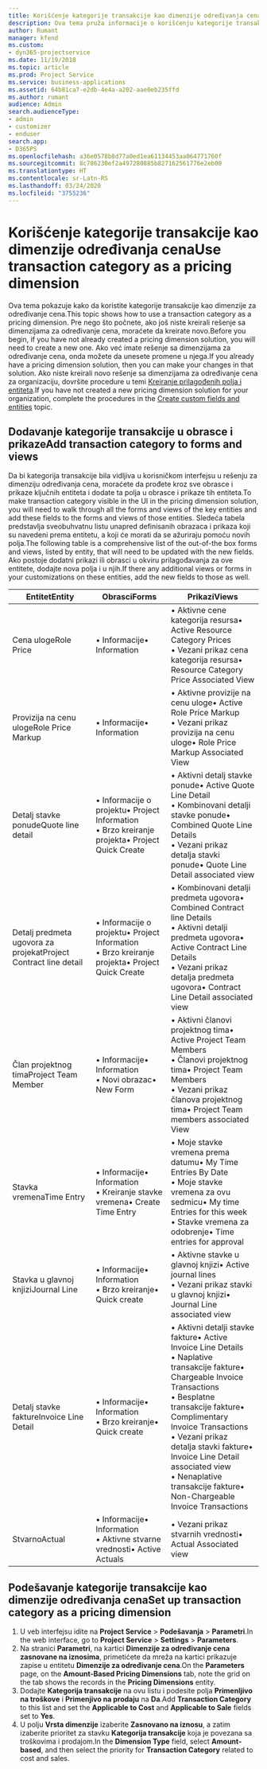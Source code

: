 ```yaml
---
title: Korišćenje kategorije transakcije kao dimenzije određivanja cena
description: Ova tema pruža informacije o korišćenju kategorije transakcije kao dimenzije za određivanje cena.
author: Rumant
manager: kfend
ms.custom:
- dyn365-projectservice
ms.date: 11/19/2018
ms.topic: article
ms.prod: Project Service
ms.service: business-applications
ms.assetid: 64b81ca7-e2db-4e4a-a202-aae0eb235ffd
ms.author: rumant
audience: Admin
search.audienceType:
- admin
- customizer
- enduser
search.app:
- D365PS
ms.openlocfilehash: a36e0578b8d77a0ed1ea61134453aa064771760f
ms.sourcegitcommit: 8c786230ef2a497280885b827162561776e2eb00
ms.translationtype: HT
ms.contentlocale: sr-Latn-RS
ms.lasthandoff: 03/24/2020
ms.locfileid: "3755236"
---
```

# <a name="use-transaction-category-as-a-pricing-dimension"></a><span data-ttu-id="bce87-103">Korišćenje kategorije transakcije kao dimenzije određivanja cena</span><span class="sxs-lookup"><span data-stu-id="bce87-103">Use transaction category as a pricing dimension</span></span>
<span data-ttu-id="bce87-104">Ova tema pokazuje kako da koristite kategorije transakcije kao dimenzije za određivanje cena.</span><span class="sxs-lookup"><span data-stu-id="bce87-104">This topic shows how to use a transaction category as a pricing dimension.</span></span> <span data-ttu-id="bce87-105">Pre nego što počnete, ako još niste kreirali rešenje sa dimenzijama za određivanje cena, moraćete da kreirate novo.</span><span class="sxs-lookup"><span data-stu-id="bce87-105">Before you begin, if you have not already created a pricing dimension solution, you will need to create a new one.</span></span> <span data-ttu-id="bce87-106">Ako već imate rešenje sa dimenzijama za određivanje cena, onda možete da unesete promene u njega.</span><span class="sxs-lookup"><span data-stu-id="bce87-106">If you already have a pricing dimension solution, then you can make your changes in that solution.</span></span> <span data-ttu-id="bce87-107">Ako niste kreirali novo rešenje sa dimenzijama za određivanje cena za organizaciju, dovršite procedure u temi [Kreiranje prilagođenih polja i entiteta](create-custom-fields-entities.md).</span><span class="sxs-lookup"><span data-stu-id="bce87-107">If you have not created a new pricing dimension solution for your organization, complete the procedures in the [Create custom fields and entities](create-custom-fields-entities.md) topic.</span></span>

## <a name="add-transaction-category-to-forms-and-views"></a><span data-ttu-id="bce87-108">Dodavanje kategorije transakcije u obrasce i prikaze</span><span class="sxs-lookup"><span data-stu-id="bce87-108">Add transaction category to forms and views</span></span>
<span data-ttu-id="bce87-109">Da bi kategorija transakcije bila vidljiva u korisničkom interfejsu u rešenju za dimenziju određivanja cena, moraćete da prođete kroz sve obrasce i prikaze ključnih entiteta i dodate ta polja u obrasce i prikaze tih entiteta.</span><span class="sxs-lookup"><span data-stu-id="bce87-109">To make transaction category visible in the UI in the pricing dimension solution, you will need to walk through all the forms and views of the key entities and add these fields to the forms and views of those entities.</span></span>
<span data-ttu-id="bce87-110">Sledeća tabela predstavlja sveobuhvatnu listu unapred definisanih obrazaca i prikaza koji su navedeni prema entitetu, a koji će morati da se ažuriraju pomoću novih polja.</span><span class="sxs-lookup"><span data-stu-id="bce87-110">The following table is a comprehensive list of the out-of-the box forms and views, listed by entity, that will need to be updated with the new fields.</span></span> <span data-ttu-id="bce87-111">Ako postoje dodatni prikazi ili obrasci u okviru prilagođavanja za ove entitete, dodajte nova polja i u njih.</span><span class="sxs-lookup"><span data-stu-id="bce87-111">If there any additional views or forms in your customizations on these entities, add the new fields to those as well.</span></span>

|  <span data-ttu-id="bce87-112">Entitet</span><span class="sxs-lookup"><span data-stu-id="bce87-112">Entity</span></span>        | <span data-ttu-id="bce87-113">Obrasci</span><span class="sxs-lookup"><span data-stu-id="bce87-113">Forms</span></span>     |<span data-ttu-id="bce87-114">Prikazi</span><span class="sxs-lookup"><span data-stu-id="bce87-114">Views</span></span>        |
| ------------------------------|---------------------------------|----------------------------------|
|  <span data-ttu-id="bce87-115">Cena uloge</span><span class="sxs-lookup"><span data-stu-id="bce87-115">Role Price</span></span>|<span data-ttu-id="bce87-116">• Informacije</span><span class="sxs-lookup"><span data-stu-id="bce87-116">• Information</span></span> |<span data-ttu-id="bce87-117">• Aktivne cene kategorija resursa</span><span class="sxs-lookup"><span data-stu-id="bce87-117">• Active Resource Category Prices</span></span><br> <span data-ttu-id="bce87-118">• Vezani prikaz cena kategorija resursa</span><span class="sxs-lookup"><span data-stu-id="bce87-118">• Resource Category Price Associated View</span></span>|
|  <span data-ttu-id="bce87-119">Provizija na cenu uloge</span><span class="sxs-lookup"><span data-stu-id="bce87-119">Role Price Markup</span></span>|<span data-ttu-id="bce87-120">• Informacije</span><span class="sxs-lookup"><span data-stu-id="bce87-120">• Information</span></span>|<span data-ttu-id="bce87-121">• Aktivne provizije na cenu uloge</span><span class="sxs-lookup"><span data-stu-id="bce87-121">• Active Role Price Markup</span></span><br><span data-ttu-id="bce87-122">• Vezani prikaz provizija na cenu uloge</span><span class="sxs-lookup"><span data-stu-id="bce87-122">• Role Price Markup Associated View</span></span>|
|  <span data-ttu-id="bce87-123">Detalj stavke ponude</span><span class="sxs-lookup"><span data-stu-id="bce87-123">Quote line detail</span></span>|<span data-ttu-id="bce87-124">• Informacije o projektu</span><span class="sxs-lookup"><span data-stu-id="bce87-124">• Project Information</span></span><br><span data-ttu-id="bce87-125">• Brzo kreiranje projekta</span><span class="sxs-lookup"><span data-stu-id="bce87-125">• Project Quick Create</span></span>|<span data-ttu-id="bce87-126">• Aktivni detalj stavke ponude</span><span class="sxs-lookup"><span data-stu-id="bce87-126">• Active Quote Line Detail</span></span><br><span data-ttu-id="bce87-127">• Kombinovani detalji stavke ponude</span><span class="sxs-lookup"><span data-stu-id="bce87-127">• Combined Quote Line Details</span></span><br><span data-ttu-id="bce87-128">• Vezani prikaz detalja stavki ponude</span><span class="sxs-lookup"><span data-stu-id="bce87-128">• Quote Line Detail associated view</span></span>|
|  <span data-ttu-id="bce87-129">Detalj predmeta ugovora za projekat</span><span class="sxs-lookup"><span data-stu-id="bce87-129">Project Contract line detail</span></span>|<span data-ttu-id="bce87-130">• Informacije o projektu</span><span class="sxs-lookup"><span data-stu-id="bce87-130">• Project Information</span></span><br><span data-ttu-id="bce87-131">• Brzo kreiranje projekta</span><span class="sxs-lookup"><span data-stu-id="bce87-131">• Project Quick Create</span></span>|<span data-ttu-id="bce87-132">• Kombinovani detalji predmeta ugovora</span><span class="sxs-lookup"><span data-stu-id="bce87-132">• Combined Contract line Details</span></span><br><span data-ttu-id="bce87-133">• Aktivni detalji predmeta ugovora</span><span class="sxs-lookup"><span data-stu-id="bce87-133">• Active Contract Line Details</span></span><br><span data-ttu-id="bce87-134">• Vezani prikaz detalja predmeta ugovora</span><span class="sxs-lookup"><span data-stu-id="bce87-134">• Contract Line Detail associated view</span></span>|
|  <span data-ttu-id="bce87-135">Član projektnog tima</span><span class="sxs-lookup"><span data-stu-id="bce87-135">Project Team Member</span></span>|<span data-ttu-id="bce87-136">• Informacije</span><span class="sxs-lookup"><span data-stu-id="bce87-136">• Information</span></span><br><span data-ttu-id="bce87-137">• Novi obrazac</span><span class="sxs-lookup"><span data-stu-id="bce87-137">• New Form</span></span>|<span data-ttu-id="bce87-138">• Aktivni članovi projektnog tima</span><span class="sxs-lookup"><span data-stu-id="bce87-138">• Active Project Team Members</span></span><br><span data-ttu-id="bce87-139">• Članovi projektnog tima</span><span class="sxs-lookup"><span data-stu-id="bce87-139">• Project Team Members</span></span><br><span data-ttu-id="bce87-140">• Vezani prikaz članova projektnog tima</span><span class="sxs-lookup"><span data-stu-id="bce87-140">• Project Team members associated View</span></span>|
|  <span data-ttu-id="bce87-141">Stavka vremena</span><span class="sxs-lookup"><span data-stu-id="bce87-141">Time Entry</span></span>|<span data-ttu-id="bce87-142">• Informacije</span><span class="sxs-lookup"><span data-stu-id="bce87-142">• Information</span></span><br><span data-ttu-id="bce87-143">• Kreiranje stavke vremena</span><span class="sxs-lookup"><span data-stu-id="bce87-143">• Create Time Entry</span></span>|<span data-ttu-id="bce87-144">• Moje stavke vremena prema datumu</span><span class="sxs-lookup"><span data-stu-id="bce87-144">• My Time Entries By Date</span></span><br><span data-ttu-id="bce87-145">• Moje stavke vremena za ovu sedmicu</span><span class="sxs-lookup"><span data-stu-id="bce87-145">• My time Entries for this week</span></span><br><span data-ttu-id="bce87-146">• Stavke vremena za odobrenje</span><span class="sxs-lookup"><span data-stu-id="bce87-146">• Time entries for approval</span></span>|
|  <span data-ttu-id="bce87-147">Stavka u glavnoj knjizi</span><span class="sxs-lookup"><span data-stu-id="bce87-147">Journal Line</span></span>|<span data-ttu-id="bce87-148">• Informacije</span><span class="sxs-lookup"><span data-stu-id="bce87-148">• Information</span></span><br><span data-ttu-id="bce87-149">• Brzo kreiranje</span><span class="sxs-lookup"><span data-stu-id="bce87-149">• Quick create</span></span>|<span data-ttu-id="bce87-150">• Aktivne stavke u glavnoj knjizi</span><span class="sxs-lookup"><span data-stu-id="bce87-150">• Active journal lines</span></span><br><span data-ttu-id="bce87-151">• Vezani prikaz stavki u glavnoj knjizi</span><span class="sxs-lookup"><span data-stu-id="bce87-151">• Journal Line associated view</span></span>|
|  <span data-ttu-id="bce87-152">Detalj stavke fakture</span><span class="sxs-lookup"><span data-stu-id="bce87-152">Invoice Line Detail</span></span>|<span data-ttu-id="bce87-153">• Informacije</span><span class="sxs-lookup"><span data-stu-id="bce87-153">• Information</span></span><br><span data-ttu-id="bce87-154">• Brzo kreiranje</span><span class="sxs-lookup"><span data-stu-id="bce87-154">• Quick create</span></span>|<span data-ttu-id="bce87-155">• Aktivni detalji stavke fakture</span><span class="sxs-lookup"><span data-stu-id="bce87-155">• Active Invoice Line Details</span></span><br><span data-ttu-id="bce87-156">• Naplative transakcije fakture</span><span class="sxs-lookup"><span data-stu-id="bce87-156">• Chargeable Invoice Transactions</span></span><br><span data-ttu-id="bce87-157">• Besplatne transakcije fakture</span><span class="sxs-lookup"><span data-stu-id="bce87-157">• Complimentary Invoice Transactions</span></span><br><span data-ttu-id="bce87-158">• Vezani prikaz detalja stavki fakture</span><span class="sxs-lookup"><span data-stu-id="bce87-158">• Invoice Line Detail associated view</span></span><br><span data-ttu-id="bce87-159">• Nenaplative transakcije fakture</span><span class="sxs-lookup"><span data-stu-id="bce87-159">• Non-Chargeable Invoice Transactions</span></span>|
|  <span data-ttu-id="bce87-160">Stvarno</span><span class="sxs-lookup"><span data-stu-id="bce87-160">Actual</span></span>|<span data-ttu-id="bce87-161">• Informacije</span><span class="sxs-lookup"><span data-stu-id="bce87-161">• Information</span></span><br><span data-ttu-id="bce87-162">• Aktivne stvarne vrednosti</span><span class="sxs-lookup"><span data-stu-id="bce87-162">• Active Actuals</span></span>|<span data-ttu-id="bce87-163">• Vezani prikaz stvarnih vrednosti</span><span class="sxs-lookup"><span data-stu-id="bce87-163">• Actual Associated view</span></span>|

## <a name="set-up-transaction-category-as-a-pricing-dimension"></a><span data-ttu-id="bce87-164">Podešavanje kategorije transakcije kao dimenzije određivanja cena</span><span class="sxs-lookup"><span data-stu-id="bce87-164">Set up transaction category as a pricing dimension</span></span>

1. <span data-ttu-id="bce87-165">U veb interfejsu idite na **Project Service** > **Podešavanja** > **Parametri**.</span><span class="sxs-lookup"><span data-stu-id="bce87-165">In the web interface, go to **Project Service** > **Settings** > **Parameters**.</span></span> 
2. <span data-ttu-id="bce87-166">Na stranici **Parametri**, na kartici **Dimenzije za određivanje cena zasnovane na iznosima**, primetićete da mreža na kartici prikazuje zapise u entitetu **Dimenzije za određivanje cena**.</span><span class="sxs-lookup"><span data-stu-id="bce87-166">On the **Parameters** page, on the **Amount-Based Pricing Dimensions** tab, note the grid on the tab shows the records in the **Pricing Dimensions** entity.</span></span>
3. <span data-ttu-id="bce87-167">Dodajte **Kategorija transakcije** na ovu listu i podesite polja **Primenljivo na troškove** i **Primenjivo na prodaju** na **Da**.</span><span class="sxs-lookup"><span data-stu-id="bce87-167">Add **Transaction Category** to this list and set the **Applicable to Cost** and **Applicable to Sale** fields set to **Yes**.</span></span>
4. <span data-ttu-id="bce87-168">U polju **Vrsta dimenzije** izaberite **Zasnovano na iznosu**, a zatim izaberite prioritet za stavku **Kategorija transakcije** koja je povezana sa troškovima i prodajom.</span><span class="sxs-lookup"><span data-stu-id="bce87-168">In the **Dimension Type** field, select **Amount-based**, and then select the priority for **Transaction Category** related to cost and sales.</span></span>
